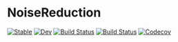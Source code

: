 # NoiseReduction

[![Stable](https://img.shields.io/badge/docs-stable-blue.svg)](https://ssfrr.github.io/NoiseReduction.jl/stable)
[![Dev](https://img.shields.io/badge/docs-dev-blue.svg)](https://ssfrr.github.io/NoiseReduction.jl/dev)
[![Build Status](https://travis-ci.com/ssfrr/NoiseReduction.jl.svg?branch=master)](https://travis-ci.com/ssfrr/NoiseReduction.jl)
[![Build Status](https://ci.appveyor.com/api/projects/status/github/ssfrr/NoiseReduction.jl?svg=true)](https://ci.appveyor.com/project/ssfrr/NoiseReduction-jl)
[![Codecov](https://codecov.io/gh/ssfrr/NoiseReduction.jl/branch/master/graph/badge.svg)](https://codecov.io/gh/ssfrr/NoiseReduction.jl)
